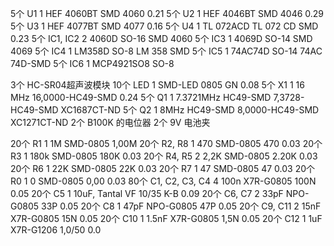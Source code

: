 

5个		U1 1 HEF 4060BT SMD 4060 0.215个		U2 1 HEF 4046BT SMD 4046 0.295个		U3 1 HEF 4077BT  SMD 4077 0.165个		U4 1 TL 072ACD  TL 072 CD SMD 0.235个		IC1, IC2	2	4060D	SO-16	SMD 4060
5个		IC3	1	4069D	SO-14	SMD 40695个		IC4	1	LM358D	SO-8	LM 358 SMD5个		IC5	1	74AC74D	SO-14	74AC 74D-SMD5个		IC6	1	MCP4921SO8	SO-8	

3个		HC-SR04超声波模块
10个		LED 1 SMD-LED 0805 GN 0.08
5个		X1 1 16 MHz 16,0000-HC49-SMD 0.24
5个		Q1	1	7.3721MHz	HC49-SMD	7,3728-HC49-SMD	XC1687CT-ND5个		Q2	1	8MHz	HC49-SMD	8,0000-HC49-SMD		XC1271CT-ND
2个		B100K 的电位器
2个		9V 电池夹

20个		R1 1 1M SMD-0805 1,00M20个		R2, R8 1 470 SMD-0805 470 0.0320个		R3 1 180k SMD-0805 180K 0.0320个		R4, R5 2 2,2K SMD-0805 2.20K 0.0320个		R6 1 22K SMD-0805 22K 0.0320个		R7 1 47 SMD-0805 47 0.0320个		R0 1 0 SMD-0805 0,00 0.0380个		C1, C2, C3, C4 4 100n X7R-G0805 100N 0.0520个		C5 1 10uF, Tantal VF 10/35 K-B 0.0920个		C6, C7 2 33pF NPO-G0805 33P  0.0520个		C8 1 47pF NPO-G0805 47P 0.0520个		C9, C11 2 15nF X7R-G0805 15N 0.0520个		C10 1 1.5nF X7R-G0805 1,5N 0.0520个		C12 1 1uF X7R-G1206 1,0/50 0.0